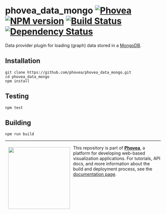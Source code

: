 phovea_data_mongo [![Phovea][phovea-image]][phovea-url] [![NPM version][npm-image]][npm-url] [![Build Status][travis-image]][travis-url] [![Dependency Status][daviddm-image]][daviddm-url]
=====================

Data provider plugin for loading (graph) data stored in a [MongoDB](https://www.mongodb.com/).

Installation
------------

```
git clone https://github.com/phovea/phovea_data_mongo.git
cd phovea_data_mongo
npm install
```

Testing
-------

```
npm test
```

Building
--------

```
npm run build
```



***

<a href="https://caleydo.org"><img src="http://caleydo.org/assets/images/logos/caleydo.svg" align="left" width="200px" hspace="10" vspace="6"></a>
This repository is part of **[Phovea](http://phovea.caleydo.org/)**, a platform for developing web-based visualization applications. For tutorials, API docs, and more information about the build and deployment process, see the [documentation page](http://phovea.caleydo.org).


[phovea-image]: https://img.shields.io/badge/Phovea-Server%20Plugin-10ACDF.svg
[phovea-url]: https://phovea.caleydo.org
[npm-image]: https://badge.fury.io/js/phovea_data_mongo.svg
[npm-url]: https://npmjs.org/package/phovea_data_mongo
[travis-image]: https://travis-ci.org/phovea/phovea_data_mongo.svg?branch=master
[travis-url]: https://travis-ci.org/phovea/phovea_data_mongo
[daviddm-image]: https://david-dm.org/phovea/phovea_data_mongo/status.svg
[daviddm-url]: https://david-dm.org/phovea/phovea_data_mongo
